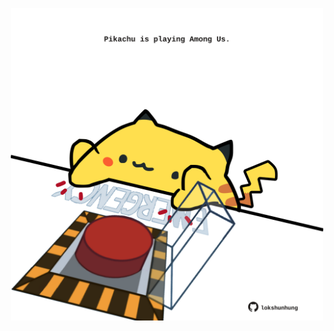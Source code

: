 <!-- built at 25/05/2025, 13:06:23 UTC -->
<p align="center">
  <img width="500" height="500" src="./ReadmeImage.svg">
</p>

